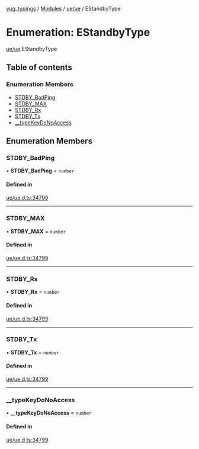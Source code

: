 [yug_typings](../README.md) / [Modules](../modules.md) / [ue/ue](../modules/ue_ue.md) / EStandbyType

# Enumeration: EStandbyType

[ue/ue](../modules/ue_ue.md).EStandbyType

## Table of contents

### Enumeration Members

- [STDBY\_BadPing](ue_ue.EStandbyType.md#stdby_badping)
- [STDBY\_MAX](ue_ue.EStandbyType.md#stdby_max)
- [STDBY\_Rx](ue_ue.EStandbyType.md#stdby_rx)
- [STDBY\_Tx](ue_ue.EStandbyType.md#stdby_tx)
- [\_\_typeKeyDoNoAccess](ue_ue.EStandbyType.md#__typekeydonoaccess)

## Enumeration Members

### STDBY\_BadPing

• **STDBY\_BadPing** = `number`

#### Defined in

[ue/ue.d.ts:34799](https://github.com/YugMetaverse/yug_typings/blob/25cad34/ue/ue.d.ts#L34799)

___

### STDBY\_MAX

• **STDBY\_MAX** = `number`

#### Defined in

[ue/ue.d.ts:34799](https://github.com/YugMetaverse/yug_typings/blob/25cad34/ue/ue.d.ts#L34799)

___

### STDBY\_Rx

• **STDBY\_Rx** = `number`

#### Defined in

[ue/ue.d.ts:34799](https://github.com/YugMetaverse/yug_typings/blob/25cad34/ue/ue.d.ts#L34799)

___

### STDBY\_Tx

• **STDBY\_Tx** = `number`

#### Defined in

[ue/ue.d.ts:34799](https://github.com/YugMetaverse/yug_typings/blob/25cad34/ue/ue.d.ts#L34799)

___

### \_\_typeKeyDoNoAccess

• **\_\_typeKeyDoNoAccess** = `number`

#### Defined in

[ue/ue.d.ts:34799](https://github.com/YugMetaverse/yug_typings/blob/25cad34/ue/ue.d.ts#L34799)
